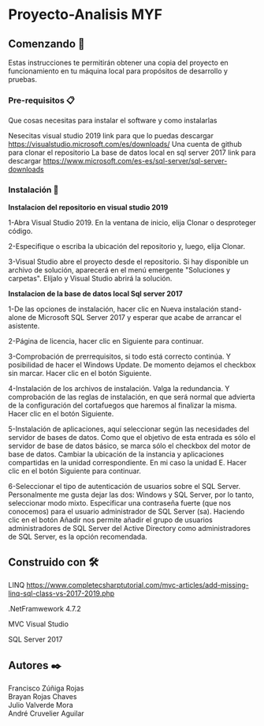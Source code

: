 # Proyecto-Analisis MYF



## Comenzando 🚀

Estas instrucciones te permitirán obtener una copia del proyecto en funcionamiento en tu máquina local para propósitos de desarrollo y pruebas.


### Pre-requisitos 📋

Que cosas necesitas para instalar el software y como instalarlas

Nesecitas visual studio 2019 link para que lo puedas descargar https://visualstudio.microsoft.com/es/downloads/
Una cuenta de github para clonar el repositorio 
La base de datos local en sql server 2017 link para descargar https://www.microsoft.com/es-es/sql-server/sql-server-downloads



### Instalación 🔧

**Instalacion del repositorio en visual studio 2019**

1-Abra Visual Studio 2019.
En la ventana de inicio, elija Clonar o desproteger código.

2-Especifique o escriba la ubicación del repositorio y, luego, elija Clonar.

3-Visual Studio abre el proyecto desde el repositorio.
Si hay disponible un archivo de solución, aparecerá en el menú emergente "Soluciones y carpetas". Elíjalo y Visual Studio abrirá la solución.

**Instalacion de la base de datos local Sql server 2017**

1-De las opciones de instalación, hacer clic en Nueva instalación stand-alone de Microsoft SQL Server 2017 y esperar que acabe de arrancar el asistente.

2-Página de licencia, hacer clic en Siguiente para continuar.

3-Comprobación de prerrequisitos, si todo está correcto continúa. Y posibilidad de hacer el Windows Update. De momento dejamos el checkbox sin marcar. Hacer clic en el botón Siguiente.

4-Instalación de los archivos de instalación. Valga la redundancia. Y comprobación de las reglas de instalación, en que será normal que advierta de la configuración del cortafuegos que haremos al finalizar la misma. Hacer clic en el botón Siguiente.

5-Instalación de aplicaciones, aquí seleccionar según las necesidades del servidor de bases de datos. Como que el objetivo de esta entrada es sólo el servidor de base de datos básico, se marca sólo el checkbox del motor de base de datos. Cambiar la ubicación de la instancia y aplicaciones compartidas en la unidad correspondiente. En mi caso la unidad E. Hacer clic en el botón Siguiente para continuar.

6-Seleccionar el tipo de autenticación de usuarios sobre el SQL Server. Personalmente me gusta dejar las dos: Windows y SQL Server, por lo tanto, seleccionar modo mixto. Especificar una contraseña fuerte (que nos conocemos) para el usuario administrador de SQL Server (sa). Haciendo clic en el botón Añadir nos permite añadir el grupo de usuarios administradores de SQL Server del Active Directory como administradores de SQL Server, es la opción recomendada.






## Construido con 🛠️
LINQ https://www.completecsharptutorial.com/mvc-articles/add-missing-linq-sql-class-vs-2017-2019.php

.NetFramwework 4.7.2

MVC Visual Studio

SQL Server 2017

## Autores ✒️

Francisco Zúñiga Rojas  
Brayan Rojas Chaves  
Julio Valverde Mora  
André Cruvelier Aguilar 


